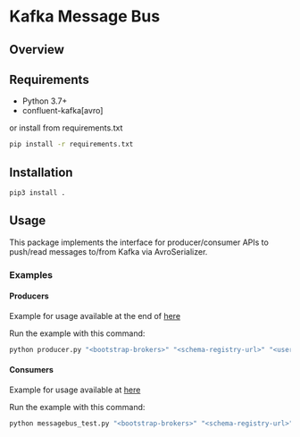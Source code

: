 # Kafka Message Bus

## Overview

## Requirements

- Python 3.7+
- confluent-kafka[avro]

or install from requirements.txt

```bash
pip install -r requirements.txt 
```

## Installation

```bash
pip3 install .
```

## Usage

This package implements the interface for producer/consumer APIs to push/read messages to/from Kafka via AvroSerializer.

### Examples
#### Producers

Example for usage available at the end of [here](https://github.com/kata-ai/messagebus-kafka-python/blob/master/messagebus/producer.py)

Run the example with this command:

```bash
python producer.py "<bootstrap-brokers>" "<schema-registry-url>" "<username>" "<password>"
```

#### Consumers

Example for usage available at [here](https://github.com/kata-ai/messagebus-kafka-python/blob/master/messagebus/test/messagebus_test.py)

Run the example with this command:

```bash
python messagebus_test.py "<bootstrap-brokers>" "<schema-registry-url>" "<username>" "<password>"
```